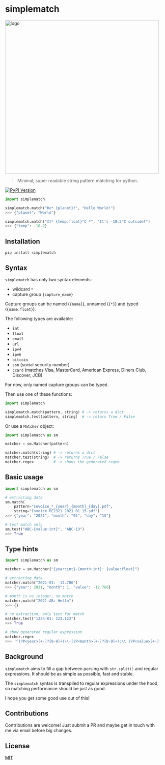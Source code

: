 # simplematch

 <img width="500" src="https://raw.githubusercontent.com/tfeldmann/simplematch/main/docs/simplematch.svg" alt="logo">

> Minimal, super readable string pattern matching for python.

[![PyPI Version][pypi-image]][pypi-url]

```python
import simplematch

simplematch.match("He* {planet}!", "Hello World!")
>>> {"planet": "World"}

simplematch.match("It* {temp:float}°C *", "It's -10.2°C outside!")
>>> {"temp": -10.2}
```

## Installation

`pip install simplematch`

## Syntax

`simplematch` has only two syntax elements:

- wildcard `*`
- capture group `{capture_name}`

Capture groups can be named (`{name}`), unnamed (`{*}`) and typed (`{name:float}`).

The following types are available:

- `int`
- `float`
- `email`
- `url`
- `ipv4`
- `ipv6`
- `bitcoin`
- `ssn` (social security number)
- `ccard` (matches Visa, MasterCard, American Express, Diners Club, Discover, JCB)

For now, only named capture groups can be typed.

Then use one of these functions:

```python
import simplematch

simplematch.match(pattern, string) # -> returns a dict
simplematch.test(pattern, string)  # -> return True / False
```

Or use a `Matcher` object:

```python
import simplematch as sm

matcher = sm.Matcher(pattern)

matcher.match(string) # -> returns a dict
matcher.test(string)  # -> returns True / False
matcher.regex         # -> shows the generated regex
```

## Basic usage

```python
import simplematch as sm

# extracting data
sm.match(
    pattern="Invoice_*_{year}_{month}_{day}.pdf",
    string="Invoice_RE2321_2021_01_15.pdf")
>>> {"year": "2021", "month": "01", "day": "15"}

# test match only
sm.test("ABC-{value:int}", "ABC-13")
>>> True
```

## Type hints

```python
import simplematch as sm

matcher = sm.Matcher("{year:int}-{month:int}: {value:float}")

# extracting data
matcher.match("2021-01: -12.786")
>>> {"year": 2021, "month": 1, "value": -12.786}

# month is no integer, no match
matcher.match("2021-AB: Hello")
>>> {}

# no extraction, only test for match
matcher.test("1234-01: 123.123")
>>> True

# show generated regular expression
matcher.regex
>>> '^(?P<year>[+-]?[0-9]+)\\-(?P<month>[+-]?[0-9]+):\\ (?P<value>[+-]?(?:[0-9]*[.])?[0-9]+)$'
```

## Background

`simplematch` aims to fill a gap between parsing with `str.split()` and regular
expressions. It should be as simple as possible, fast and stable.

The `simplematch` syntax is transpiled to regular expressions under the hood, so
matching performance should be just as good.

I hope you get some good use out of this!

## Contributions

Contributions are welcome! Just submit a PR and maybe get in touch with me via email
before big changes.

## License

[MIT](https://choosealicense.com/licenses/mit/)

<!-- Badges -->

[pypi-image]: https://img.shields.io/pypi/v/simplematch
[pypi-url]: https://pypi.org/project/simplematch/
